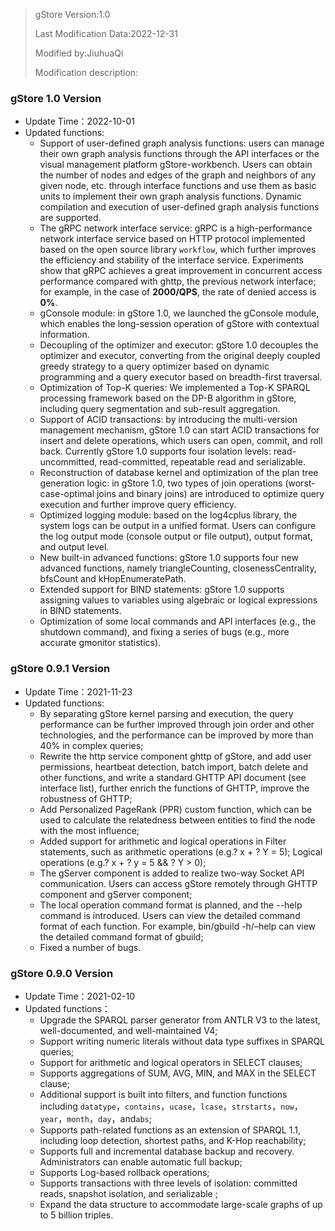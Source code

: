 <!--
 * @Author: wangjian 2606583267@qq.com
 * @Date: 2023-01-04 10:10:12
 * @LastEditors: wangjian 2606583267@qq.com
 * @LastEditTime: 2023-01-04 10:10:12
 * @FilePath: /gstore/docs/CHANGELOG.md
 * @Description: 这是默认设置,请设置`customMade`, 打开koroFileHeader查看配置 进行设置: https://github.com/OBKoro1/koro1FileHeader/wiki/%E9%85%8D%E7%BD%AE
-->
> gStore Version:1.0
>
> Last Modification Data:2022-12-31
>
> Modified by:JiuhuaQi
>
> Modification description:

### **gStore 1.0 Version**

- Update Time：2022-10-01
- Updated functions:
  - Support of user-defined graph analysis functions: users can manage their own graph analysis functions through the API interfaces or the visual management platform gStore-workbench. Users can obtain the number of nodes and edges of the graph and neighbors of any given node, etc. through interface functions and use them as basic units to implement their own graph analysis functions. Dynamic compilation and execution of user-defined graph analysis functions are supported.
  - The gRPC network interface service: gRPC is a high-performance network interface service based on HTTP protocol implemented based on the open source library `workflow`, which further improves the efficiency and stability of the interface service. Experiments show that gRPC achieves a great improvement in concurrent access performance compared with ghttp, the previous network interface; for example, in the case of **2000/QPS**, the rate of denied access is **0%**.
  - gConsole module: in gStore 1.0, we launched the gConsole module, which enables the long-session operation of gStore with contextual information.
  - Decoupling of the optimizer and executor: gStore 1.0 decouples the optimizer and executor, converting from the original deeply coupled greedy strategy to a query optimizer based on dynamic programming and a query executor based on breadth-first traversal.
  - Optimization of Top-K queries: We implemented a Top-K SPARQL processing framework based on the DP-B algorithm in gStore, including query segmentation and sub-result aggregation.
  - Support of ACID transactions: by introducing the multi-version management mechanism, gStore 1.0 can start ACID transactions for insert and delete operations, which users can open, commit, and roll back. Currently gStore 1.0 supports four isolation levels: read-uncommitted, read-committed, repeatable read and serializable.
  - Reconstruction of database kernel and optimization of the plan tree generation logic: in gStore 1.0, two types of join operations (worst-case-optimal joins and binary joins) are introduced to optimize query execution and further improve query efficiency.
  - Optimized logging module: based on the log4cplus library, the system logs can be output in a unified format. Users can configure the log output mode (console output or file output), output format, and output level.
  - New built-in advanced functions: gStore 1.0 supports four new advanced functions, namely triangleCounting, closenessCentrality, bfsCount and kHopEnumeratePath.
  - Extended support for BIND statements: gStore 1.0 supports assigning values to variables using algebraic or logical expressions in BIND statements.
  - Optimization of some local commands and API interfaces (e.g., the shutdown command), and fixing a series of bugs (e.g., more accurate gmonitor statistics).

### **gStore 0.9.1 Version**

- Update Time：2021-11-23
- Updated functions:
  - By separating gStore kernel parsing and execution, the query performance can be further improved through join order and other technologies, and the performance can be improved by more than 40% in complex queries;
  - Rewrite the http service component ghttp of gStore, and add user permissions, heartbeat detection, batch import, batch delete and other functions, and write a standard GHTTP API document (see interface list), further enrich the functions of GHTTP, improve the robustness of GHTTP;
  - Add Personalized PageRank (PPR) custom function, which can be used to calculate the relatedness between entities to find the node with the most influence;
  - Added support for arithmetic and logical operations in Filter statements, such as arithmetic operations (e.g.? x + ? Y = 5); Logical operations (e.g.? x + ? y = 5 && ? Y > 0);
  - The gServer component is added to realize two-way Socket API communication. Users can access gStore remotely through GHTTP component and gServer component;
  - The local operation command format is planned, and the --help command is introduced. Users can view the detailed command format of each function. For example, bin/gbuild -h/–help can view the detailed command format of gbuild;
  - Fixed a number of bugs.

### **gStore 0.9.0 Version**

- Update Time：2021-02-10
- Updated functions：
  - Upgrade the SPARQL parser generator from ANTLR V3 to the latest, well-documented, and well-maintained V4;
  - Support writing numeric literals without data type suffixes in SPARQL queries;
  - Support for arithmetic and logical operators in SELECT clauses;
  - Supports aggregations of SUM, AVG, MIN, and MAX in the SELECT clause;
  - Additional support is built into filters, and function functions including `datatype`，`contains`，`ucase`，`lcase`，`strstarts`，`now`，`year`，`month`，`day`，and`abs`;
  - Supports path-related functions as an extension of SPARQL 1.1, including loop detection, shortest paths, and K-Hop reachability;
  - Supports full and incremental database backup and recovery. Administrators can enable automatic full backup;
  - Supports Log-based rollback operations;
  - Supports transactions with three levels of isolation: committed reads, snapshot isolation, and serializable ;
  - Expand the data structure to accommodate large-scale graphs of up to 5 billion triples.

